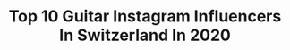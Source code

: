 ---
title: Top 10 Guitar Instagram Influencers In Switzerland In 2020
description: >-
  Find top guitar Instagram influencers in Switzerland in 2020. Most popular hashtags: #music #guitar #singer #photography.
platform: Instagram
profiles:
  - username: "borjamintegiaga"
    fullname: >-
      Borja Mintegiaga
    location: "Switzerland"
    followers: 8984
    engagement: 600
    commentsToLikes: 0.086180
    id: ck6tv22u8jqc10j718qxmwx9v
    verified: false
    hashtags: "#best, #trap, #masterpiece, #euskalherria"
  - username: "vahidosmanovic"
    fullname: >-
      VAHID OSMANOVIĆ
    location: "Switzerland"
    followers: 12240
    engagement: 1572
    commentsToLikes: 0.008381
    id: ck135j2t31ogt0i19egzon4x4
    verified: false
    hashtags: "#collapse, #anamarija"
  - username: "melanie.celine"
    fullname: >-
      Melanie Celine
    location: "Switzerland"
    followers: 4075
    engagement: 1612
    commentsToLikes: 0.136284
    id: ck9wfqrknq3mi0j7823n179yk
    verified: false
    hashtags: "#love, #singers, #bhfyp, #pedalboard"
  - username: "jack_gardiner_music"
    fullname: >-
      Jack Gardiner
    location: "Switzerland"
    followers: 18109
    engagement: 375
    commentsToLikes: 0.028202
    id: ck6u3fs1gxj840j71kef4haei
    verified: false
    hashtags: "#wowmusicians, #guitarsecret, #riffs4u, #guitarlessons"
  - username: "burningwitchesofficial"
    fullname: >-
      Burning Witches
    location: "Switzerland"
    followers: 21310
    engagement: 550
    commentsToLikes: 0.032050
    id: ck5c23xq4whse0i11dd4fy2pr
    verified: false
    hashtags: "#stream, #check, #stagelight, #floydrose"
  - username: "glenn_corminboeuf"
    fullname: >-
      Glenn Corminboeuf
    location: "Switzerland"
    followers: 8915
    engagement: 1462
    commentsToLikes: 0.068969
    id: ck14gfxlv50xo0i196gyd79jv
    verified: false
    hashtags: "#coquelicot, #echassier, #guitare, #athome"
  - username: "veronicafusaro"
    fullname: >-
      Veronica Fusaro
    location: "Switzerland"
    followers: 5514
    engagement: 975
    commentsToLikes: 0.036342
    id: ck5bvup5skfly0i11z1pzn7yn
    verified: false
    hashtags: "#band, #womensday, #support, #disneylandparis"
  - username: "nadegerochat.cellist"
    fullname: >-
      Nadège Rochat
    location: "Switzerland"
    followers: 15177
    engagement: 859
    commentsToLikes: 0.112368
    id: ck8sxs683igvw0j78dr0sa5w8
    verified: false
    hashtags: "#rumi, #cellistlife, #metronome, #bbcintune"
  - username: "staircaserecordings"
    fullname: >-
      CHELAN | artist & producer
    location: "Switzerland"
    followers: 10368
    engagement: 835
    commentsToLikes: 0.097795
    id: ck6u3a54ywm1h0j719zsqfz7h
    verified: false
    hashtags: "#livesession, #livesessions, #neosoulchords, #rnbsoul"
  - username: "johannes_sam"
    fullname: >-
      nuclear calisthenics ☢️🦍
    location: "Switzerland"
    followers: 2110
    engagement: 1460
    commentsToLikes: 0.057730
    id: ckaoxj8x5dide0i781yrhuh8j
    verified: false
    hashtags: "#greece, #skiers, #athletes, #muscleup"
---
